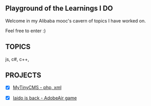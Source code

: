 ## Playground of the Learnings I DO

Welcome in my Alibaba mooc's cavern of topics I have worked on.

Feel free to enter :)

## TOPICS

js, c#, c++,

## PROJECTS

- [x] [MyTinyCMS - php, xml ](https://github.com/terraform144/myTinyCMS)
- [x] [Iaido is back - AdobeAir game ](https://github.com/terraform144/Iaido-is-back)

